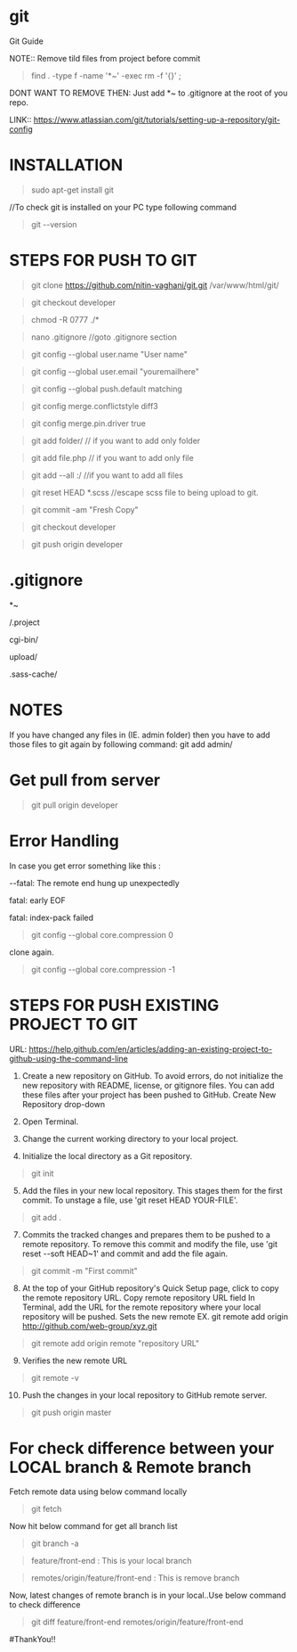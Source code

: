 # git
Git Guide

NOTE::  Remove tild files from project before commit

>find . -type f -name '*~' -exec rm -f '{}' \;

DONT WANT TO REMOVE THEN: Just add *~ to .gitignore at the root of you repo.

LINK:: https://www.atlassian.com/git/tutorials/setting-up-a-repository/git-config


INSTALLATION
=========================================================================================
>sudo apt-get install git

//To check git is installed on your PC type following command

>git --version


STEPS FOR PUSH TO GIT
=========================================================================================

> git clone https://github.com/nitin-vaghani/git.git /var/www/html/git/

> git checkout developer

> chmod -R 0777 ./*

> nano .gitignore  //goto .gitignore section

> git config --global user.name "User name"

> git config --global user.email "youremailhere"

> git config --global push.default matching

> git config merge.conflictstyle diff3

> git config merge.pin.driver true

> git add folder/					// if you want to add only folder

> git add file.php				// if you want to add only file

> git add --all :/				//if you want to add all files

> git reset HEAD *.scss 	//escape scss file to being upload to git.

> git commit -am "Fresh Copy"

> git checkout developer

> git push origin developer


.gitignore
=========================================================================================
*~

/.project

cgi-bin/

upload/

.sass-cache/


NOTES
==================================================================
If you have changed any files in (IE. admin folder) then you have to add those files to git again by following command:
git add admin/


Get pull from server
====================================================================
>git pull origin developer

Error Handling
====================================================================
In case you get error something like this :

--fatal: The remote end hung up unexpectedly

fatal: early EOF

fatal: index-pack failed

> git config --global core.compression 0

clone again.

> git config --global core.compression -1

STEPS FOR PUSH EXISTING PROJECT TO GIT
=========================================================================================

URL: https://help.github.com/en/articles/adding-an-existing-project-to-github-using-the-command-line

1. Create a new repository on GitHub. To avoid errors, do not initialize the new repository with README, license, or gitignore files. You can add these files after your project has been pushed to GitHub.
Create New Repository drop-down

2. Open Terminal.

3. Change the current working directory to your local project.

4. Initialize the local directory as a Git repository.

>git init

5. Add the files in your new local repository. This stages them for the first commit. To unstage a file, use 'git reset HEAD YOUR-FILE'.

>git add .

7. Commits the tracked changes and prepares them to be pushed to a remote repository. To remove this commit and modify the file, use 'git reset --soft HEAD~1' and commit and add the file again.

>git commit -m "First commit"

8. At the top of your GitHub repository's Quick Setup page, click to copy the remote repository URL.
Copy remote repository URL field In Terminal, add the URL for the remote repository where your local repository will be pushed.
Sets the new remote EX. git remote add origin http://github.com/web-group/xyz.git

>git remote add origin remote "repository URL"

9. Verifies the new remote URL
>git remote -v

10. Push the changes in your local repository to GitHub remote server.

>git push origin master

For check difference between your LOCAL branch & Remote branch
=========================================================================================

Fetch remote data using below command locally
>git fetch

Now hit below command for get all branch list
>git branch -a

>feature/front-end : This is your local branch

>remotes/origin/feature/front-end : This is remove branch

Now, latest changes of remote branch is in your local..Use below command to check difference
>git diff feature/front-end remotes/origin/feature/front-end

#ThankYou!!
